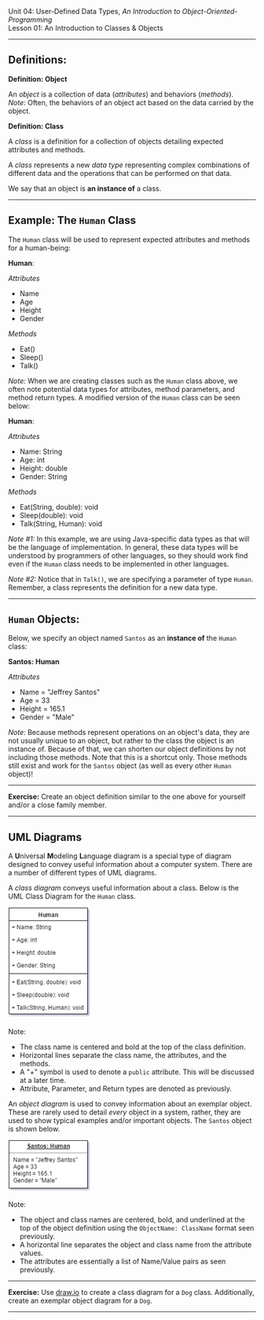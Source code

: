 Unit 04: User-Defined Data Types, _An Introduction to Object-Oriented-Programming_\
Lesson 01: An Introduction to Classes & Objects
***

Definitions:
---

**Definition: Object**

An *object* is a collection of data (*attributes*) and behaviors (*methods*).\
_Note_: Often, the behaviors of an object act based on the data carried by the object.

**Definition: Class**

A *class* is a definition for a collection of objects detailing expected attributes and methods.

A *class* represents a new _data type_ representing complex combinations of different data and the operations that can be performed on that data.

We say that an object is **an instance of** a class.

***

Example: The `Human` Class
---

The `Human` class will be used to represent expected attributes and methods for a human-being:

**Human**:

_Attributes_
* Name
* Age
* Height
* Gender

_Methods_
* Eat()
* Sleep()
* Talk()

_Note:_ When we are creating classes such as the `Human` class above, we often note potential data types for attributes, method parameters, and method return types. A modified version of the `Human` class can be seen below:

**Human**:

_Attributes_
* Name: String
* Age: int
* Height: double
* Gender: String

_Methods_
* Eat(String, double): void
* Sleep(double): void
* Talk(String, Human): void

_Note #1:_ In this example, we are using Java-specific data types as that will be the language of implementation. In general, these data types will be understood by programmers of other languages, so they should work find even if the `Human` class needs to be implemented in other languages.

_Note #2:_ Notice that in `Talk()`, we are specifying a parameter of type `Human`. Remember, a class represents the definition for a new data type.
***

`Human` Objects:
---

Below, we specify an object named `Santos` as an **instance of** the `Human` class:

**Santos: Human**

_Attributes_
* Name = "Jeffrey Santos"
* Age = 33
* Height = 165.1
* Gender = "Male"

_Note_: Because methods represent operations on an object's data, they are not usually unique to an object, but rather to the class the object is an instance of. Because of that, we can shorten our object definitions by not including those methods. Note that this is a shortcut only. Those methods still exist and work for the `Santos` object (as well as every other `Human` object)!

***
**Exercise:** Create an object definition similar to the one above for yourself and/or a close family member.
***

UML Diagrams
---
A **U**niversal **M**odeling **L**anguage diagram is a special type of diagram designed to convey useful information about a computer system. There are a number of different types of UML diagrams. 

A _class diagram_ conveys useful information about a class. Below is the UML Class Diagram for the `Human` class.

![The Human Class](Images/HumanClass.png "The Human Class")

Note:
* The class name is centered and bold at the top of the class definition.
* Horizontal lines separate the class name, the attributes, and the methods.
* A "+" symbol is used to denote a `public` attribute. This will be discussed at a later time.
* Attribute, Parameter, and Return types are denoted as previously.

An _object diagram_ is used to convey information about an exemplar object. These are rarely used to detail _every_ object in a system, rather, they are used to show typical examples and/or important objects. The `Santos` object is shown below.

![The Santos Object](Images/SantosObject.png "The Santos Object")

Note:
* The object and class names are centered, bold, and underlined at the top of the object definition using the `ObjectName: ClassName` format seen previously.
* A horizontal line separates the object and class name from the attribute values.
* The attributes are essentially a list of Name/Value pairs as seen previously.

***
**Exercise:** Use [draw.io](http://www.draw.io) to create a class diagram for a `Dog` class. Additionally, create an exemplar object diagram for a `Dog`.
***